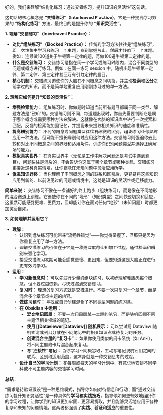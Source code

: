 好的，我们来理解“结构化练习：通过交错练习，提升知识的灵活性”这句话。

这句话的核心概念是 **“交错练习”（Interleaved Practice）**，它是一种提高学习效果的 **“结构化练习”** 方法，最终目的是提升你的 **“知识灵活性”**。

**1. 理解“交错练习”（Interleaved Practice）：**

*   **对比“组块练习”（Blocked Practice）：** 传统的学习方法往往是“组块练习”，即一次性集中学习和练习一个主题，直到掌握为止，然后才转向下一个主题。例如：连续做100道关于牛顿第一定律的题，再做100道牛顿第二定律的题。
*   **什么是交错练习：** 交错练习是指在同一个学习或练习时段内，混合不同类型的问题或概念进行练习。例如：在同一练习 session 中，随机出现牛顿第一定律、第二定律、第三定律甚至万有引力定律的题目。
*   **核心机制：** 交错练习迫使你的大脑在不同概念之间切换，并主动**检索**和**区分**之前学过的知识，而不是简单地重复应用刚刚练习过的单一方法。

**2. 理解它如何提升“知识的灵活性”：**

*   **增强检索能力：** 组块练习时，你做题时知道当前所有题目都属于同一类型，解题方法是“已知”的。交错练习则不同，每道题出现时，你首先需要判断它是属于哪个概念或需要哪种方法来解决。这就像在大脑的知识库中进行一次搜索和匹配，反复的检索能加固记忆，并提高未来提取相关知识的速度和准确性。
*   **提高辨别能力：** 不同的概念或问题类型往往有细微的区别。组块练习让你熟练应用一种方法，但可能不擅长辨别何时应用这种方法。交错练习则强迫你去比较和对比不同概念之间的界限和适用条件，训练你识别问题类型并选择正确解法的能力。
*   **模拟真实世界：** 在真实世界中（无论是工作中解决问题还是考试中遇到题目），问题往往是混杂的，不会告诉你这属于哪个章节或哪种类型。交错练习更接近这种真实情境，让你更能在未知问题中灵活应用所学。
*   **促进知识迁移：** 当你理解了不同概念之间的联系和区别后，更容易将这些知识应用到新的、以前没见过的问题或情境中，这就是知识的灵活性或迁移能力。

**简单来说：** 交错练习不像在一条铺好的路上跑步（组块练习），而是像在不同地形的混合赛道上训练。它迫使你在不同的“地形”（知识类型）之间快速切换和适应，这虽然可能感觉更难、更费力，但却能让你在面对任何“地形”（未知问题）时都更加灵活自如。

**3. 如何理解并运用它？**

*   **理解：**
    *   认识到组块练习可能带来“流畅性错觉”——你觉得掌握了，但那只是因为你重复应用了单一方法。
    *   理解交错练习的价值在于它是一种更深度的认知加工过程，通过检索和辨别来强化学习。
    *   接受交错练习初期可能会感觉更慢、更困难，但要知道这是大脑正在进行更有效的学习。
*   **运用：**
    *   **学习新概念时：** 可以先进行少量的组块练习，以初步理解和熟悉每个概念。但不要过度依赖，尽快过渡到交错练习。
    *   **复习时：** 理想的复习方式就是交错进行。不要一次只复习一个章节，而是混合多个章节或主题的内容。
    *   **做练习题时：** 寻找或自己创建混合了不同类型问题的练习集。
    *   **在 Obsidian 中运用：**
        *   **混合笔记回顾：** 不要一次只回顾某一主题的笔记，而是随机回顾不同主题但相关领域的笔记。
        *   **使用 [[Dataviewer|Dataview]] 随机展示：** 可以尝试用 Dataview 随机查询或列出分散在不同笔记中的相关知识点或待复习的任务。
        *   **创建混合主题的“复习卡”：** 如果你使用类似的闪卡系统（如 Anki），将不同主题的卡片混合起来复习。
        *   **写“连接性”笔记：** 当你学习不同概念时，主动写笔记说明它们之间的联系、区别和适用范围，这本身就是一种交错思考的过程。
    *   **设计自己的学习计划：** 在每周或每天的学习计划中，有意识地安排不同学科或不同主题内容的交错学习时间。

**总结：**

“需求是待验证假设”是一种思维模式，指导你如何对待信息和行动；而“通过交错练习提升知识灵活性”是一种具体的**学习和实践技巧**，指导你如何更有效地组织你的学习过程，让你学到的知识更加牢固、更容易提取，并且能够灵活地应用于各种复杂和未知的问题情境。这两者都强调了**实践、验证和适应**的重要性。